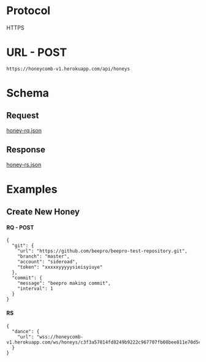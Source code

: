 # Protocol
HTTPS

# URL - POST
`https://honeycomb-v1.herokuapp.com/api/honeys`

# Schema

## Request
[honey-rq.json](https://github.com/beepro/beepro-docs/blob/master/schemas/honey-rq.json)

## Response
[honey-rs.json](https://github.com/beepro/beepro-docs/blob/master/schemas/honey-rs.json)


# Examples

## Create New Honey

#### RQ - POST
```
{
  "git": {
    "url": "https://github.com/beepro/beepro-test-repository.git",
    "branch": "master",
    "account": "sideroad",
    "token": "xxxxxyyyyysieisyiuye"
  },
  "commit": {
    "message": "beepro making commit",
    "interval": 1
  }
}
```

#### RS
```
{
  "dance": {
    "url": "wss://honeycomb-v1.herokuapp.com/ws/honeys/c3f3a57814fd8249b9222c967707fb08bee811e70d5c2f88060813670b00c790"
  }
}
```
